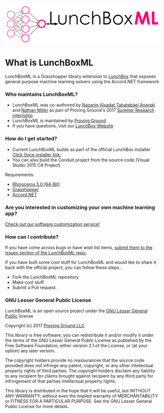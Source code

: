 ![LunchBoxML-logo.png](LunchBoxML-logo.png)

# What is LunchBoxML #

LunchBoxML is a Grasshopper library extension to [LunchBox](http://provingground.io/tools/lunchbox/) that exposes general purpose machine learning solvers using the Accord.NET framework

### Who maintains LunchBoxML? ###

* LunchBoxML was co-authored by [Nazanin Alsadat Tabatabaei Anaraki](https://www.linkedin.com/in/nazanin-alsadat-tabatabaei-anaraki-63989213a/) and [Nathan Miller](https://provingground.io/about/nathan-miller/) as part of Proving Ground's 2017 [Summer Research internship](https://provingground.io/careers/internships/)
* LunchBoxML is maintained by [Proving Ground](http://provingground.io)
* If you have questions, visit our [LunchBox Website](http://provingground.io/tools/lunchbox/)

### How do I get started? ###

* Current LunchBoxML builds as part of the official LunchBox installer [Click Once installer link.](http://provingground-lunchbox.s3-website-us-east-1.amazonaws.com/lunchbox.installer.application)
* You can also build the Conduit project from the source code (Visual Studio 2015 C# Project)

Requirements:

* [Rhinoceros 5.0 (64-Bit)](https://www.rhino3d.com/)
* [Grasshopper](http://www.grasshopper3d.com/)
* [Accord.NET](http://accord-framework.net/)

### Are you interested in customizing your own machine learning app? ###
[Check out our software customization service!](https://provingground.io/services/projects/custom-tools-automation/)

### How can I contribute? ###

If you have come across bugs or have wish list items, [submit them to the Issues section of the LunchBoxML repo.](https://bitbucket.org/archinate/LunchBoxML/issues?status=new&status=open)

If you have built some cool stuff for LunchBoxML and would like to share it back with the official project, you can follow these steps...

*  Fork the LunchBoxML repository
*  Make cool stuff.
*  Submit a Pull request.

### GNU Lesser General Public License ###

LunchBoxML is an open source project under the [GNU Lesser General Public](http://opensource.org/licenses/MIT) license

Copyright (c) 2017 [Proving Ground LLC](http://ProvingGround.io)

This library is free software; you can redistribute it and/or modify it
under the terms of the GNU Lesser General Public License as published by
the Free Software Foundation; either version 2.1 of the License, or (at 
your option) any later version.

The copyright holders provide no reassurances that the source code provided
does not infringe any patent, copyright, or any other intellectual property
rights of third parties. The copyright holders disclaim any liability to 
any recipient for claims brought against recipient by any third party for 
infringement of that parties intellectual property rights.

This library is distributed in the hope that it will be useful, but WITHOUT
ANY WARRANTY; without even the implied warranty of MERCHANTABILITY or 
FITNESS FOR A PARTICULAR PURPOSE. See the GNU Lesser General Public License
for more details.